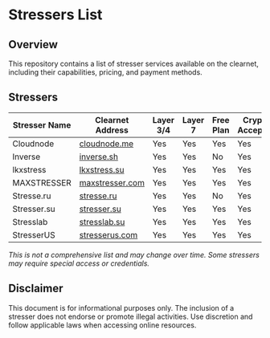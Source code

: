 # Stressers List

## Overview
This repository contains a list of stresser services available on the clearnet, including their capabilities, pricing, and payment methods.

## Stressers

| Stresser Name | Clearnet Address | Layer 3/4 | Layer 7 | Free Plan | Crypto Accepted |
|--------------|-----------------|------------|---------|-----------|----------------|
| Cloudnode | [cloudnode.me](https://cloudnode.me/) | Yes | Yes | Yes | Yes |
| Inverse | [inverse.sh](https://inverse.sh/) | Yes | Yes | No | Yes |
| lkxstress | [lkxstress.su](https://lkxstress.su/) | Yes | Yes | Yes | Yes |
| MAXSTRESSER | [maxstresser.com](https://maxstresser.com/) | Yes | Yes | Yes | Yes |
| Stresse.ru | [stresse.ru](https://stresse.ru/) | Yes | Yes | No | Yes |
| Stresser.su | [stresser.su](https://stresser.su/) | Yes | Yes | Yes | Yes |
| Stresslab | [stresslab.su](https://stresslab.su/) | Yes | Yes | Yes | Yes |
| StresserUS | [stresserus.com](https://stresserus.com/) | Yes | Yes | Yes | Yes |

*This is not a comprehensive list and may change over time. Some stressers may require special access or credentials.*

## Disclaimer
This document is for informational purposes only. The inclusion of a stresser does not endorse or promote illegal activities. Use discretion and follow applicable laws when accessing online resources.
